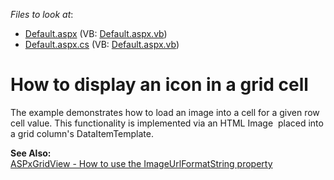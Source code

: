 <!-- default file list -->
*Files to look at*:

* [Default.aspx](./CS/WebSite/Default.aspx) (VB: [Default.aspx.vb](./VB/WebSite/Default.aspx.vb))
* [Default.aspx.cs](./CS/WebSite/Default.aspx.cs) (VB: [Default.aspx.vb](./VB/WebSite/Default.aspx.vb))
<!-- default file list end -->
# How to display an icon in a grid cell


<p>The example demonstrates how to load an image into a cell for a given row cell value. This functionality is implemented via an HTML Image <img> placed into a grid column's DataItemTemplate.</p><p><strong>See Also:</strong><br />
<a href="https://www.devexpress.com/Support/Center/p/E1123">ASPxGridView - How to use the ImageUrlFormatString property</a></p>

<br/>


